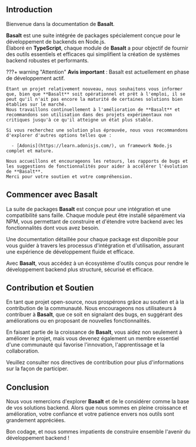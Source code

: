 ## **Introduction**

Bienvenue dans la documentation de **Basalt**.

**Basalt** est une suite intégrée de packages spécialement conçue pour le développement de backends en Node.js.  
Élaboré en **TypeScript**, chaque module de **Basalt** a pour objectif de fournir des outils essentiels et efficaces qui simplifient la création de systèmes backend robustes et performants.

???+ warning "Attention"
    **Avis important** : Basalt est actuellement en phase de développement actif.

    Étant un projet relativement nouveau, nous souhaitons vous informer que, bien que **Basalt** soit opérationnel et prêt à l'emploi, il se peut qu'il n'ait pas encore la maturité de certaines solutions bien établies sur le marché.  
    Nous travaillons continuellement à l'amélioration de **Basalt** et recommandons son utilisation dans des projets expérimentaux non critiques jusqu'à ce qu'il atteigne un état plus stable.
    
    Si vous recherchez une solution plus éprouvée, nous vous recommandons d'explorer d'autres options telles que :

      - [Adonis](https://learn.adonisjs.com/), un framework Node.js complet et mature.
    
    Nous accueillons et encourageons les retours, les rapports de bugs et les suggestions de fonctionnalités pour aider à accélérer l'évolution de **Basalt**.  
    Merci pour votre soutien et votre compréhension.

## **Commencer avec Basalt**

La suite de packages **Basalt** est conçue pour une intégration et une compatibilité sans faille.
Chaque module peut être installé séparément via NPM, vous permettant de construire et d'étendre votre backend avec les fonctionnalités dont vous avez besoin.

Une documentation détaillée pour chaque package est disponible pour vous guider à travers les processus d'intégration et d'utilisation, assurant une expérience de développement fluide et efficace.

Avec **Basalt**, vous accédez à un écosystème d'outils conçus pour rendre le développement backend plus structuré, sécurisé et efficace.

## **Contribution et Soutien**

En tant que projet open-source, nous prospérons grâce au soutien et à la contribution de la communauté.
Nous encourageons nos utilisateurs à contribuer à **Basalt**, que ce soit en signalant des bugs, en suggérant des améliorations ou en proposant de nouvelles fonctionnalités.

En faisant partie de la croissance de **Basalt**, vous aidez non seulement à améliorer le projet, mais vous devenez également un membre essentiel d'une communauté qui favorise l'innovation, l'apprentissage et la collaboration.

Veuillez consulter nos directives de contribution pour plus d'informations sur la façon de participer.

## **Conclusion**

Nous vous remercions d'explorer **Basalt** et de le considérer comme la base de vos solutions backend.
Alors que nous sommes en pleine croissance et amélioration, votre confiance et votre patience envers nos outils sont grandement appréciées.

Bon codage, et nous sommes impatients de construire ensemble l'avenir du développement backend !
